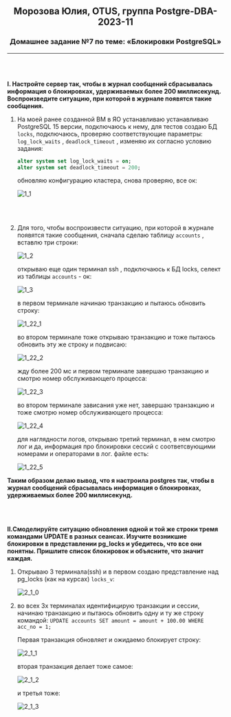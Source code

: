 <div align="center"><h2>Морозова Юлия, OTUS, группа Postgre-DBA-2023-11</h2></div>


<div align=center><h3>Домашнее задание №7 по теме: «Блокировки PostgreSQL»</h3></div>  

***

<br/><br/>

**I. Настройте сервер так, чтобы в журнал сообщений сбрасывалась информация о блокировках, удерживаемых более 200 миллисекунд. Воспроизведите ситуацию, при которой в журнале появятся такие сообщения.**

1. На моей ранее созданной ВМ в ЯО устанавливаю устанавливаю PostgreSQL 15 версии, подключаюсь к нему, для тестов создаю БД ``locks``, подключаюсь, проверяю соответствующие параметры: ``log_lock_waits`` , ``deadlock_timeout`` , изменяю их согласно условию задания:
    ```sql
    alter system set log_lock_waits = on;
    alter system set deadlock_timeout = 200;
    ```
    
    обновляю конфигурацию кластера, снова проверяю, все ок:

    ![1_1](https://github.com/Y-M-Morozova/7_homework_Morozova_Yulia/assets/153178571/5740c0dc-4228-4b27-b582-e286e667cbf0)

<br/><br/>

2. Для того, чтобы воспроизвести ситуацию, при которой в журнале появятся такие сообщения, сначала сделаю таблицу ``accounts`` , вставлю три строки:

    ![1_2](https://github.com/Y-M-Morozova/7_homework_Morozova_Yulia/assets/153178571/064853aa-fb67-4c78-8b6a-828f180f5327)

     открываю еще один терминал ssh , подключаюсь к БД locks, селект из таблицы  ``accounts`` - ок:

      ![1_3](https://github.com/Y-M-Morozova/7_homework_Morozova_Yulia/assets/153178571/f0dd5411-eb96-446c-919a-779fb1397e5d)

 
   в первом терминале начинаю транзакцию и пытаюсь обновить строку:

    ![1_22_1](https://github.com/Y-M-Morozova/7_homework_Morozova_Yulia/assets/153178571/484491de-7fe5-49a8-9450-a6073a8dd002)

   во втором терминале тоже открываю транзакцию и тоже пытаюсь обновить эту же строку и подвисаю:

    ![1_22_2](https://github.com/Y-M-Morozova/7_homework_Morozova_Yulia/assets/153178571/970a4708-b19f-4204-b192-b6caf073061e)

   жду более 200 мс и первом терминале завершаю транзакцию и смотрю номер обслуживающего процесса:  

   ![1_22_3](https://github.com/Y-M-Morozova/7_homework_Morozova_Yulia/assets/153178571/d8ebee3a-cc75-4906-b464-b1ede00b4d07)

    во втором терминале зависания уже нет, завершаю транзакцию и тоже смотрю номер обслуживающего процесса:

   ![1_22_4](https://github.com/Y-M-Morozova/7_homework_Morozova_Yulia/assets/153178571/e91b2e93-1e6a-489f-b4a1-9dc09d01234a)

   для наглядности логов, открываю третий терминал, в нем смотрю лог и да, информация про блокировки сессий с соответсвующими номерами и операторами  в лог. файле есть:

   ![1_22_5](https://github.com/Y-M-Morozova/7_homework_Morozova_Yulia/assets/153178571/c6ed31a9-dc75-4800-b523-2b39fd4a6019)

**Таким образом делаю вывод, что я настроила postgres так, чтобы в журнал сообщений сбрасывалась информация о блокировках, удерживаемых более 200 миллисекунд.**
   
<br/><br/>

**II.Смоделируйте ситуацию обновления одной и той же строки тремя командами UPDATE в разных сеансах. Изучите возникшие блокировки в представлении pg_locks и убедитесь, что все они понятны. Пришлите список блокировок и объясните, что значит каждая.**

1. Открываю 3 терминала(ssh) и в первом создаю представление над pg_locks (как на курсах) ``locks_v``:

    ![2_1_0](https://github.com/Y-M-Morozova/7_homework_Morozova_Yulia/assets/153178571/3de91632-5f2d-49cb-bd46-e183c9ab672a)

2. во всех 3х терминалах идентифицирую транзакции и сессии, начинаю транзакцию и пытаюсь обновить одну и ту же строку командой: ``UPDATE accounts SET amount = amount + 100.00 WHERE acc_no = 1;``

   Первая транзакция обновляет и ожидаемо блокирует строку:

   ![2_1_1](https://github.com/Y-M-Morozova/7_homework_Morozova_Yulia/assets/153178571/de2c644d-5dc1-4ae1-bd7e-0b2af044158b)

   вторая транзакция делает тоже самое:

    ![2_1_2](https://github.com/Y-M-Morozova/7_homework_Morozova_Yulia/assets/153178571/dc0e4b3b-9710-4b50-ae13-3ead55b0502c)


   и третья тоже:

   ![2_1_3](https://github.com/Y-M-Morozova/7_homework_Morozova_Yulia/assets/153178571/80212eb6-9008-4982-b470-0f33dca62b36)

   


